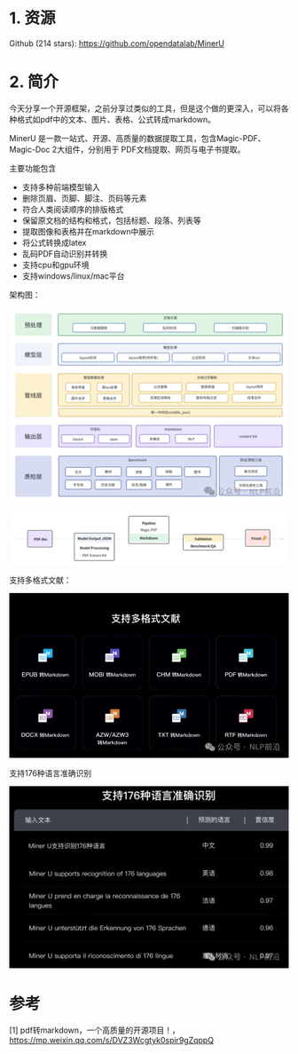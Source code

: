 # 1. 资源

Github (214 stars): https://github.com/opendatalab/MinerU

# 2. 简介

今天分享一个开源框架，之前分享过类似的工具，但是这个做的更深入，可以将各种格式如pdf中的文本、图片、表格、公式转成markdown。

MinerU 是一款一站式、开源、高质量的数据提取工具，包含Magic-PDF、Magic-Doc 2大组件，分别用于 PDF文档提取、网页与电子书提取。

主要功能包含

- 支持多种前端模型输入
- 删除页眉、页脚、脚注、页码等元素
- 符合人类阅读顺序的排版格式
- 保留原文档的结构和格式，包括标题、段落、列表等
- 提取图像和表格并在markdown中展示
- 将公式转换成latex
- 乱码PDF自动识别并转换
- 支持cpu和gpu环境
- 支持windows/linux/mac平台

架构图：

![](.06_MinerU_images/架构图.png)

![](.06_MinerU_images/处理流程.png)

支持多格式文献：

![](.06_MinerU_images/支持格式.png)

支持176种语言准确识别

![](.06_MinerU_images/语言支持.png)



# 参考

[1] pdf转markdown，一个高质量的开源项目！，https://mp.weixin.qq.com/s/DVZ3Wcgtyk0spir9gZqppQ